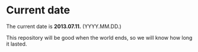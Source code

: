 # Current date

The current date is **2013.07.11.** (YYYY.MM.DD.)

This repository will be good when the world ends, so we will know how long it lasted.